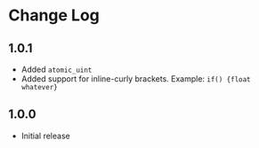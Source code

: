 # Change Log


## 1.0.1
- Added `atomic_uint`
- Added support for inline-curly brackets. Example: `if() {float whatever}`

## 1.0.0
- Initial release
